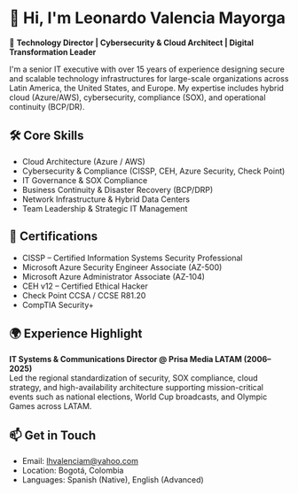 # 👋 Hi, I'm Leonardo Valencia Mayorga

🎯 **Technology Director | Cybersecurity & Cloud Architect | Digital Transformation Leader**

I'm a senior IT executive with over 15 years of experience designing secure and scalable technology infrastructures for large-scale organizations across Latin America, the United States, and Europe. My expertise includes hybrid cloud (Azure/AWS), cybersecurity, compliance (SOX), and operational continuity (BCP/DR).

## 🛠️ Core Skills
- Cloud Architecture (Azure / AWS)
- Cybersecurity & Compliance (CISSP, CEH, Azure Security, Check Point)
- IT Governance & SOX Compliance
- Business Continuity & Disaster Recovery (BCP/DRP)
- Network Infrastructure & Hybrid Data Centers
- Team Leadership & Strategic IT Management

## 🧠 Certifications
- CISSP – Certified Information Systems Security Professional
- Microsoft Azure Security Engineer Associate (AZ-500)
- Microsoft Azure Administrator Associate (AZ-104)
- CEH v12 – Certified Ethical Hacker
- Check Point CCSA / CCSE R81.20
- CompTIA Security+

## 🌍 Experience Highlight
**IT Systems & Communications Director @ Prisa Media LATAM (2006–2025)**  
Led the regional standardization of security, SOX compliance, cloud strategy, and high-availability architecture supporting mission-critical events such as national elections, World Cup broadcasts, and Olympic Games across LATAM.

## 📫 Get in Touch
- Email: lhvalenciam@yahoo.com
- Location: Bogotá, Colombia
- Languages: Spanish (Native), English (Advanced)
